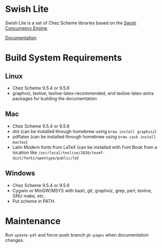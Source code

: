 # Swish Lite

Swish Lite is a set of Chez Scheme libraries based on the [Swish Concurrency
Engine](https://github.com/indigobio/swish).

[Documentation](https://indigobio.github.io/swish-lite/swish-lite.pdf)

# Build System Requirements

## Linux

- Chez Scheme 9.5.4 or 9.5.6
- graphviz, texlive, texlive-latex-recommended, and texlive-latex-extra packages for
  building the documentation

## Mac

- Chez Scheme 9.5.4 or 9.5.6
- dot (can be installed through homebrew using `brew install graphviz`)
- pdflatex (can be installed through homebrew using `brew cask install mactex`)
- Latin Modern fonts from LaTeX (can be installed with Font Book from a location like
  `/usr/local/texlive/2020/texmf-dist/fonts/opentype/public/lm`)

## Windows

- Chez Scheme 9.5.4 or 9.5.6
- Cygwin or MinGW/MSYS with bash, git, graphviz, grep, perl, texlive, GNU make, etc.
- Put scheme in PATH.

# Maintenance

Run `update-pdf` and force-push branch `gh-pages` when documentation changes.
